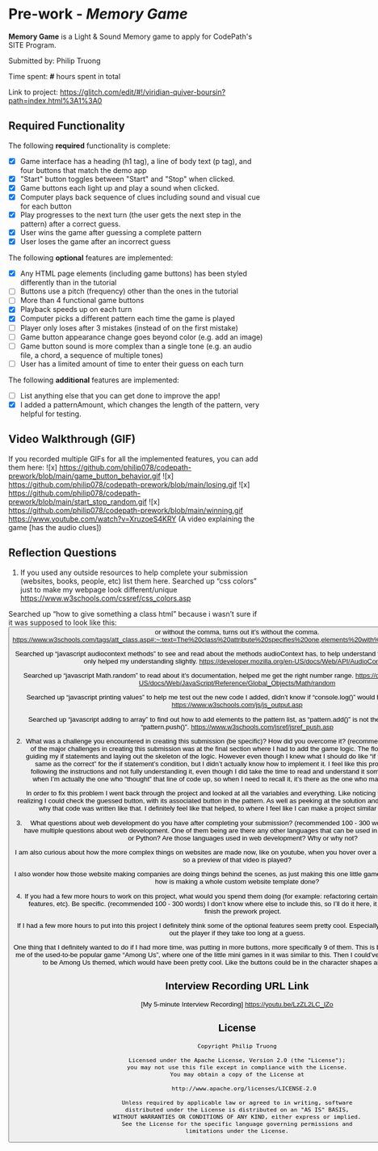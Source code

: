 # Pre-work - *Memory Game*

**Memory Game** is a Light & Sound Memory game to apply for CodePath's SITE Program. 

Submitted by: Philip Truong

Time spent: **#** hours spent in total

Link to project: https://glitch.com/edit/#!/viridian-quiver-boursin?path=index.html%3A1%3A0

## Required Functionality

The following **required** functionality is complete:

* [x] Game interface has a heading (h1 tag), a line of body text (p tag), and four buttons that match the demo app
* [x] "Start" button toggles between "Start" and "Stop" when clicked. 
* [x] Game buttons each light up and play a sound when clicked. 
* [x] Computer plays back sequence of clues including sound and visual cue for each button
* [x] Play progresses to the next turn (the user gets the next step in the pattern) after a correct guess. 
* [x] User wins the game after guessing a complete pattern
* [x] User loses the game after an incorrect guess

The following **optional** features are implemented:

* [x] Any HTML page elements (including game buttons) has been styled differently than in the tutorial
* [ ] Buttons use a pitch (frequency) other than the ones in the tutorial
* [ ] More than 4 functional game buttons
* [x] Playback speeds up on each turn
* [x] Computer picks a different pattern each time the game is played
* [ ] Player only loses after 3 mistakes (instead of on the first mistake)
* [ ] Game button appearance change goes beyond color (e.g. add an image)
* [ ] Game button sound is more complex than a single tone (e.g. an audio file, a chord, a sequence of multiple tones)
* [ ] User has a limited amount of time to enter their guess on each turn

The following **additional** features are implemented:

- [ ] List anything else that you can get done to improve the app!
- [x] I added a patternAmount, which changes the length of the pattern, very helpful for testing.

## Video Walkthrough (GIF)

If you recorded multiple GIFs for all the implemented features, you can add them here:
![x] https://github.com/philip078/codepath-prework/blob/main/game_button_behavior.gif
![x] https://github.com/philip078/codepath-prework/blob/main/losing.gif
![x] https://github.com/philip078/codepath-prework/blob/main/start_stop_random.gif
![x] https://github.com/philip078/codepath-prework/blob/main/winning.gif
https://www.youtube.com/watch?v=XruzoeS4KRY (A video explaining the game [has the audio clues])

## Reflection Questions
1. If you used any outside resources to help complete your submission (websites, books, people, etc) list them here. 
Searched up “css colors” just to make my webpage look different/unique
https://www.w3schools.com/cssref/css_colors.asp

Searched up “how to give something a class html” because i wasn’t sure if it was supposed to look like this: <button id=”button1”, class=”hidden”> or without the comma, turns out it’s without the comma.
https://www.w3schools.com/tags/att_class.asp#:~:text=The%20class%20attribute%20specifies%20one,elements%20with%20a%20specified%20class.

Searched up “javascript audiocontext methods” to see and read about the methods audioContext has, to help understand the code I was pasting in. It only helped my understanding slightly.
https://developer.mozilla.org/en-US/docs/Web/API/AudioContext

Searched up “javascript Math.random” to read about it’s documentation, helped me get the right number range.
https://developer.mozilla.org/en-US/docs/Web/JavaScript/Reference/Global_Objects/Math/random

Searched up “javascript printing values” to help me test out the new code I added, didn’t know if “console.log()” would help me do what I want.
https://www.w3schools.com/js/js_output.asp

Searched up “javascript adding to array” to find out how to add elements to the pattern list, as “pattern.add()” is not the method, turns out it is “pattern.push()”.
https://www.w3schools.com/jsref/jsref_push.asp


2. What was a challenge you encountered in creating this submission (be specific)? How did you overcome it? (recommended 200 - 400 words) 
One of the major challenges in creating this submission was at the final section where I had to add the game logic.
The flow chart was very useful in guiding my if statements and laying out the skeleton of the logic.
However even though I knew what I should do like “if the guessed button isn’t the same as the correct” for the if statement’s condition, but I didn’t actually know how to implement it.
I feel like this problem arose from me just following the instructions and not fully understanding it, even though I did take the time to read and understand it somewhat.
I think it’s different when I’m actually the one who “thought” that line of code up, so when I need to recall it, it’s there as the one who made it, I fully understand it.

In order to fix this problem I went back through the project and looked at all the variables and everything.
Like noticing the pattern variable and realizing I could check the guessed button, with its associated button in the pattern.
As well as peeking at the solution and making sure I understood why that code was written like that.
I definitely feel like that helped, to where I feel like I can make a project similar to this in the future.

3. What questions about web development do you have after completing your submission? (recommended 100 - 300 words) 
After this project I do have multiple questions about web development.
One of them being are there any other languages that can be used in web development, like Java or Python? Are those languages used in web development? Why or why not?

I am also curious about how the more complex things on websites are made now, like on youtube, when you hover over a video, how did they make it so a preview of that video is played?

I also wonder how those website making companies are doing things behind the scenes, as just making this one little game, was already complicated, how is making a whole custom website template done?


4. If you had a few more hours to work on this project, what would you spend them doing (for example: refactoring certain functions, adding additional features, etc). Be specific. (recommended 100 - 300 words) 
I don’t know where else to include this, so I’ll do it here, it took me around 2 hours to finish the prework project.

If I had a few more hours to put into this project I definitely think some of the optional features seem pretty cool.
Especially the clock timer, that times out the player if they take too long at a guess.

One thing that I definitely wanted to do if I had more time, was putting in more buttons, more specifically 9 of them.
This is because, this game reminds me of the used-to-be popular game “Among Us”, where one of the little mini games in it was similar to this.
Then I could’ve themed the whole website to be Among Us themed, which would have been pretty cool.
Like the buttons could be in the character shapes and things like that.




## Interview Recording URL Link

[My 5-minute Interview Recording] https://youtu.be/LzZL2LC_lZo


## License

    Copyright Philip Truong

    Licensed under the Apache License, Version 2.0 (the "License");
    you may not use this file except in compliance with the License.
    You may obtain a copy of the License at

        http://www.apache.org/licenses/LICENSE-2.0

    Unless required by applicable law or agreed to in writing, software
    distributed under the License is distributed on an "AS IS" BASIS,
    WITHOUT WARRANTIES OR CONDITIONS OF ANY KIND, either express or implied.
    See the License for the specific language governing permissions and
    limitations under the License.